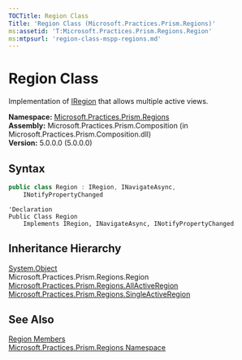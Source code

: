 ```yaml
---
TOCTitle: Region Class
Title: 'Region Class (Microsoft.Practices.Prism.Regions)'
ms:assetid: 'T:Microsoft.Practices.Prism.Regions.Region'
ms:mtpsurl: 'region-class-mspp-regions.md'
---
```


# Region Class

Implementation of [IRegion](/patterns-practices/reference/iregion-interface-mspp-regions) that allows multiple active views.

**Namespace:** [Microsoft.Practices.Prism.Regions](/patterns-practices/reference/mspp-regions-namespace)  
**Assembly:** Microsoft.Practices.Prism.Composition (in Microsoft.Practices.Prism.Composition.dll)  
**Version:** 5.0.0.0 (5.0.0.0)

## Syntax

```C#
public class Region : IRegion, INavigateAsync, 
	INotifyPropertyChanged
```

```VB
'Declaration
Public Class Region
	Implements IRegion, INavigateAsync, INotifyPropertyChanged
```

## Inheritance Hierarchy

[System.Object](http://msdn.microsoft.com/en-us/library/e5kfa45b)  
  Microsoft.Practices.Prism.Regions.Region  
    [Microsoft.Practices.Prism.Regions.AllActiveRegion](/patterns-practices/reference/allactiveregion-class-mspp-regions)  
    [Microsoft.Practices.Prism.Regions.SingleActiveRegion](/patterns-practices/reference/singleactiveregion-class-mspp-regions)

## See Also

[Region Members](/patterns-practices/reference/region-members-mspp-regions)  
[Microsoft.Practices.Prism.Regions Namespace](/patterns-practices/reference/mspp-regions-namespace)
